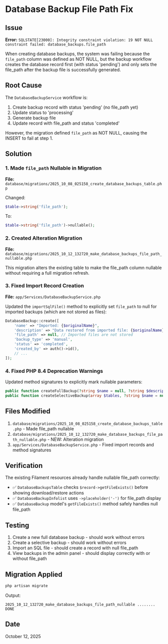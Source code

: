 # Database Backup File Path Fix

## Issue
**Error:** `SQLSTATE[23000]: Integrity constraint violation: 19 NOT NULL constraint failed: database_backups.file_path`

When creating database backups, the system was failing because the `file_path` column was defined as NOT NULL, but the backup workflow creates the database record first (with status 'pending') and only sets the file_path after the backup file is successfully generated.

## Root Cause
The `DatabaseBackupService` workflow is:
1. Create backup record with status 'pending' (no file_path yet)
2. Update status to 'processing'
3. Generate backup file
4. Update record with file_path and status 'completed'

However, the migration defined `file_path` as NOT NULL, causing the INSERT to fail at step 1.

## Solution

### 1. Made `file_path` Nullable in Migration
**File:** `database/migrations/2025_10_08_025158_create_database_backups_table.php`

Changed:
```php
$table->string('file_path');
```

To:
```php
$table->string('file_path')->nullable();
```

### 2. Created Alteration Migration
**File:** `database/migrations/2025_10_12_132720_make_database_backups_file_path_nullable.php`

This migration alters the existing table to make the file_path column nullable without requiring a full migration refresh.

### 3. Fixed Import Record Creation
**File:** `app/Services/DatabaseBackupService.php`

Updated the `importSqlFile()` method to explicitly set `file_path` to null for imported backups (which are not stored as files):

```php
DatabaseBackup::create([
    'name' => "Imported: {$originalName}",
    'description' => "Data restored from imported file: {$originalName}",
    'file_path' => null, // Imported files are not stored
    'backup_type' => 'manual',
    'status' => 'completed',
    'created_by' => auth()->id(),
    // ...
]);
```

### 4. Fixed PHP 8.4 Deprecation Warnings
Updated method signatures to explicitly mark nullable parameters:

```php
public function createFullBackup(?string $name = null, ?string $description = null): DatabaseBackup
public function createSelectiveBackup(array $tables, ?string $name = null, ?string $description = null): DatabaseBackup
```

## Files Modified

1. `database/migrations/2025_10_08_025158_create_database_backups_table.php` - Made file_path nullable
2. `database/migrations/2025_10_12_132720_make_database_backups_file_path_nullable.php` - NEW: Alteration migration
3. `app/Services/DatabaseBackupService.php` - Fixed import records and method signatures

## Verification

The existing Filament resources already handle nullable file_path correctly:
- ✅ `DatabaseBackupsTable` checks `$record->getFileExists()` before showing download/restore actions
- ✅ `DatabaseBackupInfolist` uses `->placeholder('-')` for file_path display
- ✅ `DatabaseBackup` model's `getFileExists()` method safely handles null file_path

## Testing

1. Create a new full database backup - should work without errors
2. Create a selective backup - should work without errors
3. Import an SQL file - should create a record with null file_path
4. View backups in the admin panel - should display correctly with or without file_path

## Migration Applied
```bash
php artisan migrate
```

Output:
```
2025_10_12_132720_make_database_backups_file_path_nullable ........ DONE
```

## Date
October 12, 2025

